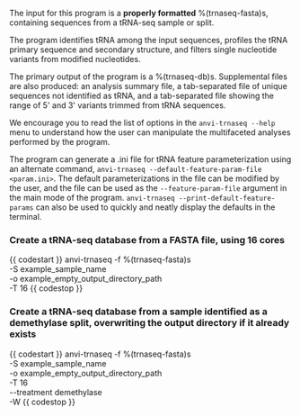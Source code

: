 The input for this program is a **properly formatted** %(trnaseq-fasta)s, containing sequences from a tRNA-seq sample or split.

The program identifies tRNA among the input sequences, profiles the tRNA primary sequence and secondary structure, and filters single nucleotide variants from modified nucleotides.

The primary output of the program is a %(trnaseq-db)s. Supplemental files are also produced: an analysis summary file, a tab-separated file of unique sequences not identified as tRNA, and a tab-separated file showing the range of 5' and 3' variants trimmed from tRNA sequences.

We encourage you to read the list of options in the `anvi-trnaseq --help` menu to understand how the user can manipulate the multifaceted analyses performed by the program.

The program can generate a .ini file for tRNA feature parameterization using an alternate command, `anvi-trnaseq --default-feature-param-file <param.ini>`. The default parameterizations in the file can be modified by the user, and the file can be used as the `--feature-param-file` argument in the main mode of the program. `anvi-trnaseq --print-default-feature-params` can also be used to quickly and neatly display the defaults in the terminal.


### Create a tRNA-seq database from a FASTA file, using 16 cores

{{ codestart }}
anvi-trnaseq -f %(trnaseq-fasta)s \
             -S example_sample_name \
             -o example_empty_output_directory_path \
             -T 16
{{ codestop }}

### Create a tRNA-seq database from a sample identified as a demethylase split, overwriting the output directory if it already exists

{{ codestart }}
anvi-trnaseq -f %(trnaseq-fasta)s \
             -S example_sample_name \
             -o example_empty_output_directory_path \
             -T 16 \
             --treatment demethylase \
             -W
{{ codestop }}